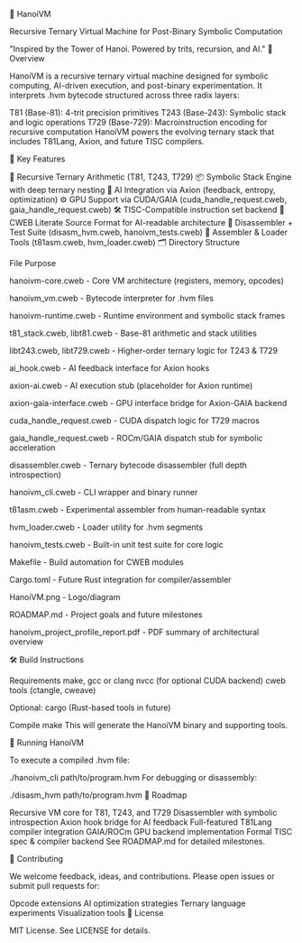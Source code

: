 🗼 HanoiVM

Recursive Ternary Virtual Machine for Post-Binary Symbolic Computation

"Inspired by the Tower of Hanoi. Powered by trits, recursion, and AI."
🚀 Overview

HanoiVM is a recursive ternary virtual machine designed for symbolic computing, AI-driven execution, and post-binary experimentation. It interprets .hvm bytecode structured across three radix layers:

T81 (Base-81): 4-trit precision primitives
T243 (Base-243): Symbolic stack and logic operations
T729 (Base-729): Macroinstruction encoding for recursive computation
HanoiVM powers the evolving ternary stack that includes T81Lang, Axion, and future TISC compilers.


🧠 Key Features

🔢 Recursive Ternary Arithmetic (T81, T243, T729)
📦 Symbolic Stack Engine with deep ternary nesting
🤖 AI Integration via Axion (feedback, entropy, optimization)
⚙️ GPU Support via CUDA/GAIA (cuda_handle_request.cweb, gaia_handle_request.cweb)
🛠 TISC-Compatible instruction set backend
📜 CWEB Literate Source Format for AI-readable architecture
🧪 Disassembler + Test Suite (disasm_hvm.cweb, hanoivm_tests.cweb)
🧩 Assembler & Loader Tools (t81asm.cweb, hvm_loader.cweb)
🗂 Directory Structure


File	Purpose

hanoivm-core.cweb	- Core VM architecture (registers, memory, opcodes)

hanoivm_vm.cweb	- Bytecode interpreter for .hvm files

hanoivm-runtime.cweb - Runtime environment and symbolic stack frames

t81_stack.cweb, libt81.cweb	- Base-81 arithmetic and stack utilities

libt243.cweb, libt729.cweb	- Higher-order ternary logic for T243 & T729

ai_hook.cweb	- AI feedback interface for Axion hooks

axion-ai.cweb	- AI execution stub (placeholder for Axion runtime)

axion-gaia-interface.cweb	- GPU interface bridge for Axion-GAIA backend

cuda_handle_request.cweb - CUDA dispatch logic for T729 macros

gaia_handle_request.cweb - ROCm/GAIA dispatch stub for symbolic acceleration

disassembler.cweb - Ternary bytecode disassembler (full depth introspection)

hanoivm_cli.cweb - CLI wrapper and binary runner

t81asm.cweb	- Experimental assembler from human-readable syntax

hvm_loader.cweb	- Loader utility for .hvm segments

hanoivm_tests.cweb - Built-in unit test suite for core logic

Makefile	- Build automation for CWEB modules

Cargo.toml	- Future Rust integration for compiler/assembler

HanoiVM.png	- Logo/diagram

ROADMAP.md	- Project goals and future milestones

hanoivm_project_profile_report.pdf - PDF summary of architectural overview


🛠️ Build Instructions

Requirements
make, gcc or clang
nvcc (for optional CUDA backend)
cweb tools (ctangle, cweave)

Optional: cargo (Rust-based tools in future)

Compile
make
This will generate the HanoiVM binary and supporting tools.

🧪 Running HanoiVM

To execute a compiled .hvm file:

./hanoivm_cli path/to/program.hvm
For debugging or disassembly:

./disasm_hvm path/to/program.hvm
🔭 Roadmap

 Recursive VM core for T81, T243, and T729
 Disassembler with symbolic introspection
 Axion hook bridge for AI feedback
 Full-featured T81Lang compiler integration
 GAIA/ROCm GPU backend implementation
 Formal TISC spec & compiler backend
See ROADMAP.md for detailed milestones.

🤝 Contributing

We welcome feedback, ideas, and contributions. Please open issues or submit pull requests for:

Opcode extensions
AI optimization strategies
Ternary language experiments
Visualization tools
🪪 License

MIT License. See LICENSE for details.
